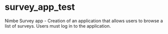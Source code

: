 # survey_app_test
Nimbe Survey app - Creation of an application that allows users to browse a list of surveys. Users must log in to the application.
